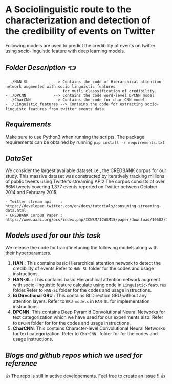 # **A Sociolinguistic route to the characterization and detection of the credibility of events on Twitter**

Following models are used to predict the credibility of events on twitter using socio-linguistic feature with deep learning
models.

**_Folder Description :point_left:_**
-----
 ```
- ./HAN-SL           --> Contains the code of Hierarchical attention network augmented with socio linguistic features 
                          for mutli classsification of credibiltiy.
- ./DPCNN            --> Contains the code word-level DPCNN model
- ./CharCNN          --> Contains the code for char-CNN model.
- ./Linguistic_features --> Contains the code for extracting socio-linguistc features from twitter events data.
```
**_Requirements_**
-----

Make sure to use Python3 when running the scripts. The package requirements can be obtained by running ```pip install -r requirements.txt```

**_DataSet_**
-----
We consider the largest available dataset,i.e., the CREDBANK corpus for our study. This massive dataset was constructed by iteratively tracking millions of public tweets using Twitter’s streaming API2.The corpus consists of over 66M tweets covering 1,377 events reported on Twitter between October 2014 and February 2015.
```
- Twitter stream api    : https://developer.twitter.com/en/docs/tutorials/consuming-streaming-data.html
- CREDBANK Corpus Paper : https://www.aaai.org/ocs/index.php/ICWSM/ICWSM15/paper/download/10582/10509
```
**_Models used for our this task_**
-----
We release the code for train/finetuning the following models along with their hyperparamters.
1. **HAN** : This contains basic Hierarchical attention network to detect the credibility of events.Refer to ```HAN-SL``` folder for the    codes and usage instructions.
2. **HAN-SL** : This contains basic Hierarchical attention network augment with socio-linguistic feature calculate using code in            ```Linguistic-features``` folder.Refer to ```HAN-SL``` folder for the codes and usage instructions.
3. **Bi Directional GRU** : This contains BI Direction GRU without any attention layers. Refer to ```GRU-models``` in ```HAN-SL``` for      implementation instructions.
4. **DPCNN**: This contains Deep Pyramid Convolutional Neural Networks for text categorization which we have used for our experiments      also. Refer to ```DPCNN``` folder for for the    codes and usage instructions.
5. **CharCNN**: This contains Character-level Convolutional Neural Networks for text categorization. Refer to ```CharCNN ``` folder for    for the codes and usage instructions.

**_Blogs and github repos which we used for reference_**
-----





👍 The repo is still in active developements. Feel free to create an issue !! 👍


